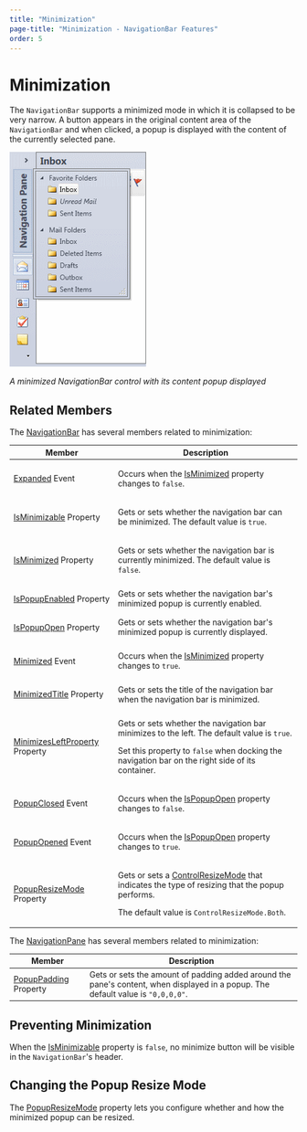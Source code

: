 ```yaml
---
title: "Minimization"
page-title: "Minimization - NavigationBar Features"
order: 5
---
```

# Minimization

The `NavigationBar` supports a minimized mode in which it is collapsed to be very narrow.  A button appears in the original content area of the `NavigationBar` and when clicked, a popup is displayed with the content of the currently selected pane.

![Screenshot](../images/navigationbar-minimized-popup.gif)

*A minimized NavigationBar control with its content popup displayed*

## Related Members

The [NavigationBar](xref:@ActiproUIRoot.Controls.Navigation.NavigationBar) has several members related to minimization:

<table>
<thead>

<tr>
<th>Member</th>
<th>Description</th>
</tr>

</thead>
<tbody>

<tr>
<td>

[Expanded](xref:@ActiproUIRoot.Controls.Navigation.NavigationBar.Expanded) Event

</td>
<td>

Occurs when the [IsMinimized](xref:@ActiproUIRoot.Controls.Navigation.NavigationBar.IsMinimized) property changes to `false`.

</td>
</tr>

<tr>
<td>

[IsMinimizable](xref:@ActiproUIRoot.Controls.Navigation.NavigationBar.IsMinimizable) Property

</td>
<td>

Gets or sets whether the navigation bar can be minimized.  The default value is `true`.

</td>
</tr>

<tr>
<td>

[IsMinimized](xref:@ActiproUIRoot.Controls.Navigation.NavigationBar.IsMinimized) Property

</td>
<td>

Gets or sets whether the navigation bar is currently minimized.  The default value is `false`.

</td>
</tr>

<tr>
<td>

[IsPopupEnabled](xref:@ActiproUIRoot.Controls.Navigation.NavigationBar.IsPopupEnabled) Property

</td>
<td>Gets or sets whether the navigation bar's minimized popup is currently enabled.</td>
</tr>

<tr>
<td>

[IsPopupOpen](xref:@ActiproUIRoot.Controls.Navigation.NavigationBar.IsPopupOpen) Property

</td>
<td>Gets or sets whether the navigation bar's minimized popup is currently displayed.</td>
</tr>

<tr>
<td>

[Minimized](xref:@ActiproUIRoot.Controls.Navigation.NavigationBar.Minimized) Event

</td>
<td>

Occurs when the [IsMinimized](xref:@ActiproUIRoot.Controls.Navigation.NavigationBar.IsMinimized) property changes to `true`.

</td>
</tr>

<tr>
<td>

[MinimizedTitle](xref:@ActiproUIRoot.Controls.Navigation.NavigationBar.MinimizedTitle) Property

</td>
<td>Gets or sets the title of the navigation bar when the navigation bar is minimized.</td>
</tr>

<tr>
<td>

[MinimizesLeftProperty](xref:@ActiproUIRoot.Controls.Navigation.NavigationBar.MinimizesLeftProperty) Property

</td>
<td>

Gets or sets whether the navigation bar minimizes to the left.  The default value is `true`.

Set this property to `false` when docking the navigation bar on the right side of its container.

</td>
</tr>

<tr>
<td>

[PopupClosed](xref:@ActiproUIRoot.Controls.Navigation.NavigationBar.PopupClosed) Event

</td>
<td>

Occurs when the [IsPopupOpen](xref:@ActiproUIRoot.Controls.Navigation.NavigationBar.IsPopupOpen) property changes to `false`.

</td>
</tr>

<tr>
<td>

[PopupOpened](xref:@ActiproUIRoot.Controls.Navigation.NavigationBar.PopupOpened) Event

</td>
<td>

Occurs when the [IsPopupOpen](xref:@ActiproUIRoot.Controls.Navigation.NavigationBar.IsPopupOpen) property changes to `true`.

</td>
</tr>

<tr>
<td>

[PopupResizeMode](xref:@ActiproUIRoot.Controls.Navigation.NavigationBar.PopupResizeMode) Property

</td>
<td>

Gets or sets a [ControlResizeMode](xref:@ActiproUIRoot.Controls.ControlResizeMode) that indicates the type of resizing that the popup performs.

The default value is `ControlResizeMode.Both`.

</td>
</tr>

</tbody>
</table>

The [NavigationPane](xref:@ActiproUIRoot.Controls.Navigation.NavigationPane) has several members related to minimization:

| Member | Description |
|-----|-----|
| [PopupPadding](xref:@ActiproUIRoot.Controls.Navigation.NavigationPane.PopupPadding) Property | Gets or sets the amount of padding added around the pane's content, when displayed in a popup.  The default value is `"0,0,0,0"`. |

## Preventing Minimization

When the [IsMinimizable](xref:@ActiproUIRoot.Controls.Navigation.NavigationBar.IsMinimizable) property is `false`, no minimize button will be visible in the `NavigationBar`'s header.

## Changing the Popup Resize Mode

The [PopupResizeMode](xref:@ActiproUIRoot.Controls.Navigation.NavigationBar.PopupResizeMode) property lets you configure whether and how the minimized popup can be resized.
